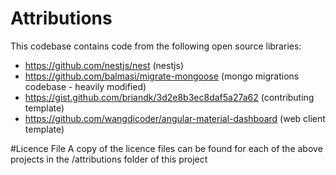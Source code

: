 # Attributions

This codebase contains code from the following open source libraries:

- https://github.com/nestjs/nest (nestjs)
- https://github.com/balmasi/migrate-mongoose (mongo migrations codebase - heavily modified)
- https://gist.github.com/briandk/3d2e8b3ec8daf5a27a62 (contributing template)
- https://github.com/wangdicoder/angular-material-dashboard (web client template)

#Licence File
A copy of the licence files can be found for each of the above projects in the /attributions folder of this project
